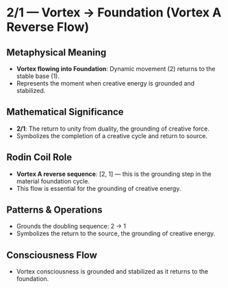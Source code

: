 # 2/1 — Vortex → Foundation (Vortex A Reverse Flow)

## Metaphysical Meaning
- **Vortex flowing into Foundation**: Dynamic movement (2) returns to the stable base (1).
- Represents the moment when creative energy is grounded and stabilized.

## Mathematical Significance
- **2/1**: The return to unity from duality, the grounding of creative force.
- Symbolizes the completion of a creative cycle and return to source.

## Rodin Coil Role
- **Vortex A reverse sequence**: [2, 1] — this is the grounding step in the material foundation cycle.
- This flow is essential for the grounding of creative energy.

## Patterns & Operations
- Grounds the doubling sequence: 2 → 1
- Symbolizes the return to the source, the grounding of creative energy.

## Consciousness Flow
- Vortex consciousness is grounded and stabilized as it returns to the foundation. 